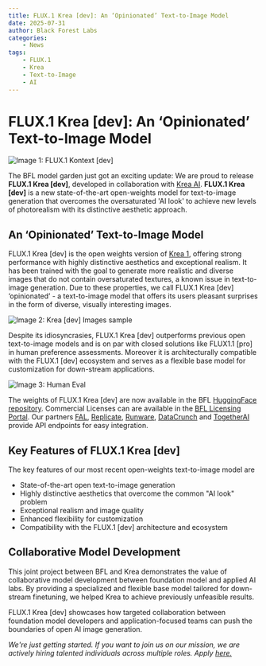```yaml
---
title: FLUX.1 Krea [dev]: An ‘Opinionated’ Text-to-Image Model
date: 2025-07-31
author: Black Forest Labs
categories:
    - News
tags:
    - FLUX.1
    - Krea
    - Text-to-Image
    - AI
---
```


# FLUX.1 Krea [dev]: An ‘Opinionated’ Text-to-Image Model

![Image 1: FLUX.1 Kontext [dev]](https://cdn.sanity.io/images/gsvmb6gz/production/d14326c68b9dd45088913aa19580f2c904be31af-940x377.jpg?rect=31,0,878,377&w=960&h=412&fit=max&auto=format)

The BFL model garden just got an exciting update: We are proud to release **FLUX.1 Krea [dev]**, developed in collaboration with [Krea AI](http://krea.ai/blog/flux-krea-open-source-release). **FLUX.1 Krea [dev]** is a new state-of-the-art open-weights model for text-to-image generation that overcomes the oversaturated 'AI look' to achieve new levels of photorealism with its distinctive aesthetic approach.

## An ‘Opinionated’ Text-to-Image Model

FLUX.1 Krea [dev] is the open weights version of [Krea 1](http://krea.ai/krea-1), offering strong performance with highly distinctive aesthetics and exceptional realism. It has been trained with the goal to generate more realistic and diverse images that do not contain oversaturated textures, a known issue in text-to-image generation. Due to these properties, we call FLUX.1 Krea [dev] ‘opinionated’ - a text-to-image model that offers its users pleasant surprises in the form of diverse, visually interesting images.

![Image 2: Krea [dev] Images sample](https://cdn.sanity.io/images/gsvmb6gz/production/447cb391bb54864ff4c9e478d311fd1ad2badd21-3072x2560.jpg?fit=max&auto=format)

Despite its idiosyncrasies, FLUX.1 Krea [dev] outperforms previous open text-to-image models and is on par with closed solutions like FLUX1.1 [pro] in human preference assessments. Moreover it is architecturally compatible with the FLUX.1 [dev] ecosystem and serves as a flexible base model for customization for down-stream applications.

![Image 3: Human Eval](https://cdn.sanity.io/images/gsvmb6gz/production/63a9e1e322f8db4e5af92dc4e9e73cff0ace6563-4698x2635.png?fit=max&auto=format)

The weights of FLUX.1 Krea [dev] are now available in the BFL [HuggingFace repository](https://huggingface.co/black-forest-labs/FLUX.1-Krea-dev). Commercial Licenses can are available in the [BFL Licensing Portal](https://bfl.ai/pricing/licensing). Our partners [FAL](https://fal.ai/models/fal-ai/flux/krea), [Replicate](http://replicate.com/black-forest-labs/flux-krea-dev), [Runware](https://runware.ai/models#image-flux), [DataCrunch](https://datacrunch.io/managed-endpoints/flux-krea) and [TogetherAI](http://www.together.ai/models/flux-1-krea-dev) provide API endpoints for easy integration.

## Key Features of FLUX.1 Krea [dev]

The key features of our most recent open-weights text-to-image model are

- State-of-the-art open text-to-image generation
- Highly distinctive aesthetics that overcome the common "AI look" problem
- Exceptional realism and image quality
- Enhanced flexibility for customization
- Compatibility with the FLUX.1 [dev] architecture and ecosystem

## Collaborative Model Development

This joint project between BFL and Krea demonstrates the value of collaborative model development between foundation model and applied AI labs. By providing a specialized and flexible base model tailored for down-stream finetuning, we helped Krea to achieve previously unfeasible results.

FLUX.1 Krea [dev] showcases how targeted collaboration between foundation model developers and application-focused teams can push the boundaries of open AI image generation.

_We're just getting started. If you want to join us on our mission, we are actively hiring talented individuals across multiple roles. Apply_ [_here._](https://job-boards.greenhouse.io/blackforestlabs)
